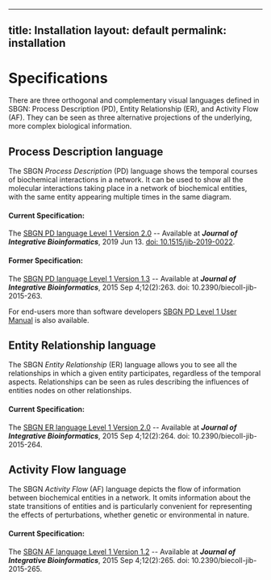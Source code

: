
---
title: Installation
layout: default
permalink: installation
---

# Specifications

There are three orthogonal and complementary visual languages defined in SBGN: Process Description (PD), Entity Relationship (ER), and Activity Flow (AF). They can be seen as three alternative projections of the underlying, more complex biological information.

## Process Description language

The SBGN *Process Description* (PD) language shows the temporal courses of biochemical interactions in a network. It can be used to show all the molecular interactions taking place in a network of biochemical entities, with the same entity appearing multiple times in the same diagram.

#### Current Specification:

The [SBGN PD language Level 1 Version 2.0](https://sbgn.github.io/downloads/specifications/pd_level1_version2.pdf) -- Available at ***Journal of Integrative Bioinformatics***, 2019 Jun 13. [doi: 10.1515/jib-2019-0022](https://dx.doi.org/10.1515/jib-2019-0022).

#### Former Specification:
The [SBGN PD language Level 1 Version 1.3](https://identifiers.org/combine.specifications/sbgn.pd.level-1.version-1.3) -- Available at ***Journal of Integrative Bioinformatics***, 2015 Sep 4;12(2):263. doi: 10.2390/biecoll-jib-2015-263.

For end-users more than software developers [SBGN PD Level 1 User Manual](downloads/usermanual/sbgn_PD-level1-user-public.pdf) is also available.

## Entity Relationship language

The SBGN *Entity Relationship* (ER) language allows you to see all the relationships in which a given entity participates, regardless of the temporal aspects. Relationships can be seen as rules describing the influences of entities nodes on other relationships.

#### Current Specification:

The [SBGN ER language Level 1 Version 2.0](https://identifiers.org/combine.specifications/sbgn.er.level-1.version-2) -- Available at ***Journal of Integrative Bioinformatics***, 2015 Sep 4;12(2):264. doi: 10.2390/biecoll-jib-2015-264.


## Activity Flow language

The SBGN *Activity Flow* (AF) language depicts the flow of information between biochemical entities in a network. It omits information about the state transitions of entities and is particularly convenient for representing the effects of perturbations, whether genetic or environmental in nature.

#### Current Specification:
The [SBGN AF language Level 1 Version 1.2](https://identifiers.org/combine.specifications/sbgn.af.level-1.version-1.2) -- Available at ***Journal of Integrative Bioinformatics***,  2015 Sep 4;12(2):265. doi: 10.2390/biecoll-jib-2015-265.
